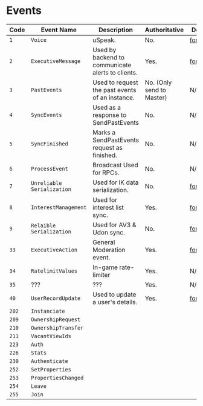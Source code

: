 # Events

| Code  | Event Name                 | Description                                       | Authoritative             | Docs                                                                            |
| ----- | -------------------------- | ------------------------------------------------- | ------------------------- | ------------------------------------------- |
| `1`   | `Voice`                    | uSpeak.                                           | No.                       | [format](Voice/README.md)                   |
| `2`   | `ExecutiveMessage`         | Used by backend to communicate alerts to clients. | Yes.                      | [format](ExecutiveMessage/README.md)        |
| `3`   | `PastEvents`               | Used to request the past events of an instance.   | No. (Only send to Master) | N/A                                         |
| `4`   | `SyncEvents`               | Used as a response to SendPastEvents              | No.                       | N/A                                         |
| `5`   | `SyncFinished`             | Marks a SendPastEvents request as finished.       | No.                       | N/A                                         |
| `6`   | `ProcessEvent`             | Broadcast Used for RPCs.                          | No.                       | N/A                                         |
| `7`   | `Unreliable Serialization` | Used for IK data serialization.                   | No.                       | [format](ReliableSerialization/README.md)   |
| `8`   | `InterestManagement`       | Used for interest list sync.                      | Yes.                      | [format](InterestManagement/README.md)      |
| `9`   | `Relaible Serialization`   | Used for AV3 & Udon sync.                         | No.                       | [format](UnreliableSerialization/README.md) |
| `33`  | `ExecutiveAction`          | General Moderation event.                         | Yes.                      | [format](ExecutiveAction/README.md)         |
| `34`  | `RatelimitValues`          | In-game rate-limiter                              | Yes.                      | N/A                                         |
| `35`  | ???                        | ???                                               | Yes.                      | N/A                                         |
| `40`  | `UserRecordUpdate`         | Used to update a user's details.                  | Yes.                      | [format](UserRecordUpdate/README.md)        |
| `202` | `Instanciate`              |                                                   |                           |                                             |
| `209` | `OwnershipRequest`         |                                                   |                           |                                             |
| `210` | `OwnershipTransfer`        |                                                   |                           |                                             |
| `211` | `VacantViewIds`            |                                                   |                           |                                             |
| `223` | `Auth`                     |                                                   |                           |                                             |
| `226` | `Stats`                    |                                                   |                           |                                             |
| `230` | `Authenticate`             |                                                   |                           |                                             |
| `252` | `SetProperties`            |                                                   |                           |                                             |
| `253` | `PropertiesChanged`        |                                                   |                           |                                             |
| `254` | `Leave`                    |                                                   |                           |                                             |
| `255` | `Join`                     |                                                   |                           |                                             |
